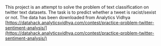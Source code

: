 This project is an attempt to solve the problem of text classification on twitter text datasets. The task is to predict whether a tweet is racist/sexist or not. The data has been downloaded from Analytics Vidhya [https://datahack.analyticsvidhya.com/contest/practice-problem-twitter-sentiment-analysis/](https://datahack.analyticsvidhya.com/contest/practice-problem-twitter-sentiment-analysis/)
